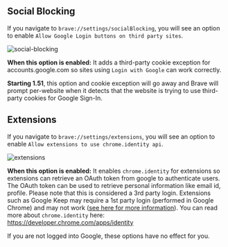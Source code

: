 ## Social Blocking

If you navigate to `brave://settings/socialBlocking`, you will see an option to enable `Allow Google Login buttons on third party sites`.

![social-blocking](https://jumde.github.io/img/google_login_social_blocking.png)

**When this option is enabled:** It adds a third-party cookie exception for accounts.google.com so sites using `Login with Google` can work correctly.

**Starting 1.51**, this option and cookie exception will go away and Brave will prompt per-website when it detects that the website is trying to use third-party cookies for Google Sign-In.

## Extensions

If you navigate to `brave://settings/extensions`, you will see an option to enable `Allow extensions to use chrome.identity api`.

![extensions](https://jumde.github.io/img/google_login_for_extensions.png?123)

**When this option is enabled:** It enables `chrome.identity` for extensions so extensions can retrieve an OAuth token from google to authenticate users. The OAuth token can be used to retrieve personal information like email id, profile. Please note that this is considered a 3rd party login. Extensions such as Google Keep may require a 1st party login (performed in Google Chrome) and may not work ([see here for more information](https://github.com/brave/brave-browser/issues/15754#issuecomment-920514585)). You can read more about `chrome.identity` here: https://developer.chrome.com/apps/identity

If you are not logged into Google, these options have no effect for you.